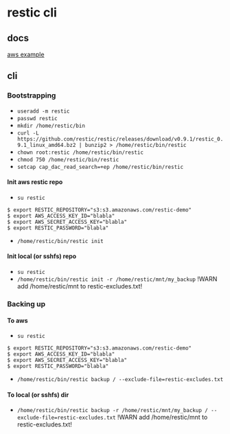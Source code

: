 # restic cli

## docs
[aws example](https://restic.readthedocs.io/en/stable/080_examples.html#setting-up-restic-with-amazon-s3)

## cli
### Bootstrapping
- `useradd -m restic`
- `passwd restic`
- `mkdir /home/restic/bin`
- `curl -L https://github.com/restic/restic/releases/download/v0.9.1/restic_0.9.1_linux_amd64.bz2 | bunzip2 > /home/restic/bin/restic`
- `chown root:restic /home/restic/bin/restic`
- `chmod 750 /home/restic/bin/restic`
- `setcap cap_dac_read_search=+ep /home/restic/bin/restic`

#### Init aws restic repo
- `su restic`
```
$ export RESTIC_REPOSITORY="s3:s3.amazonaws.com/restic-demo"
$ export AWS_ACCESS_KEY_ID="blabla"
$ export AWS_SECRET_ACCESS_KEY="blabla"
$ export RESTIC_PASSWORD="blabla"
```
- `/home/restic/bin/restic init`

#### Init local (or sshfs) repo
- `su restic`
- `/home/restic/bin/restic init -r /home/restic/mnt/my_backup` !WARN add /home/restic/mnt to restic-excludes.txt!

### Backing up
#### To aws
- `su restic`
```
$ export RESTIC_REPOSITORY="s3:s3.amazonaws.com/restic-demo"
$ export AWS_ACCESS_KEY_ID="blabla"
$ export AWS_SECRET_ACCESS_KEY="blabla"
$ export RESTIC_PASSWORD="blabla"
```
- `/home/restic/bin/restic backup / --exclude-file=restic-excludes.txt`

#### To local (or sshfs) dir
- `/home/restic/bin/restic backup -r /home/restic/mnt/my_backup / --exclude-file=restic-excludes.txt`  !WARN add /home/restic/mnt to restic-excludes.txt!
